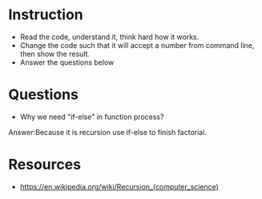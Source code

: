 ﻿# Instruction
* Read the code, understand it, think hard how it works.
* Change the code such that it will accept a number from command line, then show the result.
* Answer the questions below

# Questions
* Why we need "if-else" in function process?

Answer:Because it is recursion use if-else to finish factorial.


# Resources
* https://en.wikipedia.org/wiki/Recursion_(computer_science)